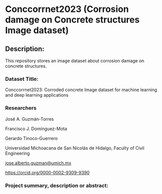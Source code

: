 # Conccorrnet2023 (Corrosion damage on Concrete structures Image dataset)
## Description:
This repository stores an image dataset about corrosion damage on concrete structures.

### Dataset Title:
Conccorrnet2023: Corroded concrete Image dataset for machine learning and deep learning applications

### Researchers
José A. Guzmán-Torres

Francisco J. Domínguez-Mota

Gerardo Tinoco-Guerrero

Universidad Michoacana de San Nicolás de Hidalgo, Faculty of Civil Engineering

jose.alberto.guzman@umich.mx

https://orcid.org/0000-0002-9309-9390

### Project summary, description or abstract:
